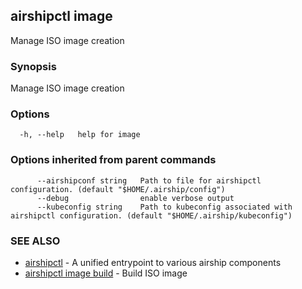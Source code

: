 ## airshipctl image

Manage ISO image creation

### Synopsis

Manage ISO image creation

### Options

```
  -h, --help   help for image
```

### Options inherited from parent commands

```
      --airshipconf string   Path to file for airshipctl configuration. (default "$HOME/.airship/config")
      --debug                enable verbose output
      --kubeconfig string    Path to kubeconfig associated with airshipctl configuration. (default "$HOME/.airship/kubeconfig")
```

### SEE ALSO

* [airshipctl](airshipctl.md)	 - A unified entrypoint to various airship components
* [airshipctl image build](airshipctl_image_build.md)	 - Build ISO image

